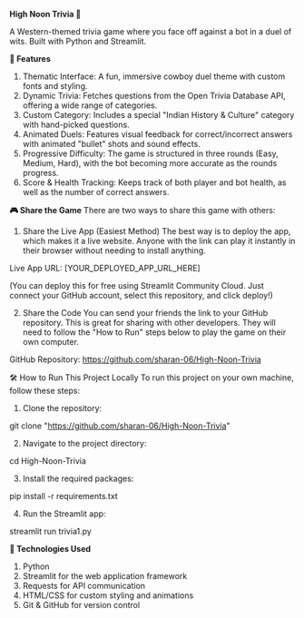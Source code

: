 **High Noon Trivia 🤠**

A Western-themed trivia game where you face off against a bot in a duel of wits. Built with Python and Streamlit.

**🌟 Features**

1. Thematic Interface: A fun, immersive cowboy duel theme with custom fonts and styling.
2. Dynamic Trivia: Fetches questions from the Open Trivia Database API, offering a wide range of categories.
3. Custom Category: Includes a special "Indian History & Culture" category with hand-picked questions.
4. Animated Duels: Features visual feedback for correct/incorrect answers with animated "bullet" shots and sound effects.
5. Progressive Difficulty: The game is structured in three rounds (Easy, Medium, Hard), with the bot becoming more accurate as the rounds progress.
6. Score & Health Tracking: Keeps track of both player and bot health, as well as the number of correct answers.
   
**🎮 Share the Game**
There are two ways to share this game with others:

1. Share the Live App (Easiest Method)
The best way is to deploy the app, which makes it a live website. Anyone with the link can play it instantly in their browser without needing to install anything.

Live App URL: [YOUR_DEPLOYED_APP_URL_HERE]

(You can deploy this for free using Streamlit Community Cloud. Just connect your GitHub account, select this repository, and click deploy!)

2. Share the Code
You can send your friends the link to your GitHub repository. This is great for sharing with other developers. They will need to follow the "How to Run" steps below to play the game on their own computer.

GitHub Repository: https://github.com/sharan-06/High-Noon-Trivia


🛠️ How to Run This Project Locally
To run this project on your own machine, follow these steps:

1. Clone the repository:

git clone "https://github.com/sharan-06/High-Noon-Trivia"


2. Navigate to the project directory:

cd High-Noon-Trivia


3. Install the required packages:

pip install -r requirements.txt


4. Run the Streamlit app:

streamlit run trivia1.py


**🚀 Technologies Used**

1. Python
2. Streamlit for the web application framework
3. Requests for API communication
4. HTML/CSS for custom styling and animations
5. Git & GitHub for version control
